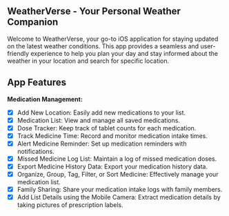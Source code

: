 ## WeatherVerse - Your Personal Weather Companion 
Welcome to WeatherVerse, your go-to iOS application for staying updated on the latest weather conditions. This app provides a seamless and user-friendly experience to help you plan your day and stay informed about the weather in your location and search for specific location.

## App Features

**Medication Management:**
- [x] Add New Location: Easily add new medications to your list.
- [x] Medication List: View and manage all saved medications.
- [x] Dose Tracker: Keep track of tablet counts for each medication.
- [x] Track Medicine Time: Record and monitor medication intake times.
- [x] Alert Medicine Reminder: Set up medication reminders with notifications.
- [x] Missed Medicine Log List: Maintain a log of missed medication doses.
- [x] Export Medicine History Data: Export your medication history data.
- [x] Organize, Group, Tag, Filter, or Sort Medicine: Effectively manage your medication list.
- [x] Family Sharing: Share your medication intake logs with family members.
- [x] Add List Details using the Mobile Camera: Extract medication details by taking pictures of prescription labels.
